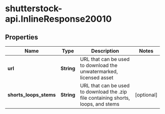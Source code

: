 # shutterstock-api.InlineResponse20010

## Properties
Name | Type | Description | Notes
------------ | ------------- | ------------- | -------------
**url** | **String** | URL that can be used to download the unwatermarked, licensed asset | 
**shorts_loops_stems** | **String** | URL that can be used to download the .zip file containing shorts, loops, and stems | [optional] 


